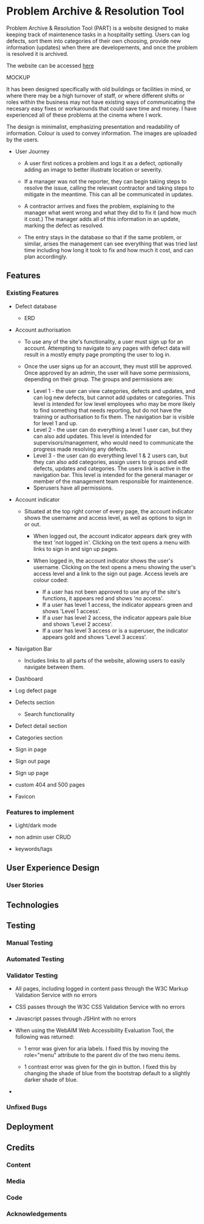 # Problem Archive & Resolution Tool

Problem Archive & Resolution Tool (PART) is a website designed to make keeping track of maintenence tasks in a hospitality setting. Users can log defects, sort them into categories of their own choosing, provide new information (updates) when there are developements, and once the problem is resolved it is archived.

The website can be accessed [here](https://bb-gp-pp4-part-07cc42d9a56e.herokuapp.com/)

MOCKUP

It has been designed specifically with old buildings or facilities in mind, or where there may be a high turnover of staff, or where different shifts or roles within the business may not have existing ways of communicating the necesary easy fixes or workarounds that could save time and money. I have experienced all of these problems at the cinema where I work.

The design is minimalist, emphasizing presentation and readability of information. Colour is used to convey information. The images are uploaded by the users.

- User Journey

  - A user first notices a problem and logs it as a defect, optionally adding an image to better illustrate location or severity.

  - If a manager was not the reporter, they can begin taking steps to resolve the issue, calling the relevant contractor and taking steps to mitigate in the meantime. This can all be communicated in updates.

  - A contractor arrives and fixes the problem, explaining to the manager what went wrong and what they did to fix it (and how much it cost.) The manager adds all of this information in an update, marking the defect as resolved.

  - The entry stays in the database so that if the same problem, or similar, arises the management can see everything that was tried last time including how long it took to fix and how much it cost, and can plan accordingly.

## Features

### Existing Features

- Defect database

  - ERD

- Account authorisation

  - To use any of the site's functionality, a user must sign up for an account. Attempting to navigate to any pages with defect data will result in a mostly empty page prompting the user to log in.

  - Once the user signs up for an account, they must still be approved. Once approved by an admin, the user will have some permissions, depending on their group. The groups and permissions are:
    - Level 1 - the user can view categories, defects and updates, and can log new defects, but cannot add updates or categories. This level is intended for low level employees who may be more likely to find something that needs reporting, but do not have the training or authorisation to fix them. The navigation bar is visible for level 1 and up.
    - Level 2 - the user can do everything a level 1 user can, but they can also add updates. This level is intended for supervisors/management, who would need to communicate the progress made resolving any defects.
    - Level 3 - the user can do everything level 1 & 2 users can, but they can also add categories, assign users to groups and edit defects, updates and categories. The users link is active in the navigation bar. This level is intended for the general manager or member of the management team responsible for maintenence.
    - Sperusers have all permissions.


- Account indicator

  - Situated at the top right corner of every page, the account indicator shows the username and access level, as well as options to sign in or out.

    - When logged out, the account indicator appears dark grey with the text 'not logged in'. Clicking on the text opens a menu with links to sign in and sign up pages.

    - When logged in, the account indicator shows the user's username. Clicking on the text opens a menu showing the user's access level and a link to the sign out page. Access levels are colour coded:
      - If a user has not been approved to use any of the site's functions, it appears red and shows 'no access'.
      - If a user has level 1 access, the indicator appears green and shows 'Level 1 access'.
      - If a user has level 2 access, the indicator appears pale blue and shows 'Level 2 access'.
      - If a user has level 3 access or is a superuser, the indicator appears gold and shows 'Level 3 access'.

- Navigation Bar

  - Includes links to all parts of the website, allowing users to easily navigate between them.

- Dashboard

- Log defect page

- Defects section

  - Search functionality

- Defect detail section

- Categories section

- Sign in page

- Sign out page

- Sign up page

- custom 404 and 500 pages

- Favicon

### Features to implement

- Light/dark mode

- non admin user CRUD

- keywords/tags

## User Experience Design

### User Stories

## Technologies

## Testing

### Manual Testing

### Automated Testing

### Validator Testing

- All pages, including logged in content pass through the W3C Markup Validation Service with no errors

- CSS passes through the W3C CSS Validation Service with no errors

- Javascript passes through JSHint with no errors

- When using the WebAIM Web Accessibility Evaluation Tool, the following was returned:

  - 1 error was given for aria labels. I fixed this by moving the role="menu" attribute to the parent div of the two menu items.

  - 1 contrast error was given for the gin in button. I fixed this by changing the shade of blue from the bootstrap default to a slightly darker shade of blue.

- 

### Unfixed Bugs

## Deployment

## Credits

### Content

### Media

### Code

### Acknowledgements
